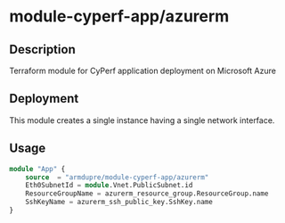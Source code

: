 # module-cyperf-app/azurerm

## Description
Terraform module for CyPerf application deployment on Microsoft Azure

## Deployment
This module creates a single instance having a single network interface.

## Usage
```tf
module "App" {
	source  = "armdupre/module-cyperf-app/azurerm"
	Eth0SubnetId = module.Vnet.PublicSubnet.id
	ResourceGroupName = azurerm_resource_group.ResourceGroup.name
	SshKeyName = azurerm_ssh_public_key.SshKey.name
}
```